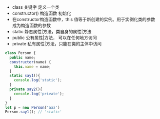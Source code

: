 
* class 关键字 定义一个类  
* constructor() 构造函数 初始化
* 在constructor构造函数中，this 值等于新创建的实例。用于实例化类的参数成为构造函数的参数
* static 静态属性|方法，类自身的属性|方法
* public 公有属性|方法， 可以在任何地方访问
* private 私有属性|方法，只能在类的主体中访问

```js
class Person {
  public name;
  constructor(name) {
    this.name = name;
  }
  static say1(){
    console.log('static');
  }
  private say2(){
    console.log('private');
  }
}
let p = new Person('aaa')
Person.say1(); // 'static'
```
